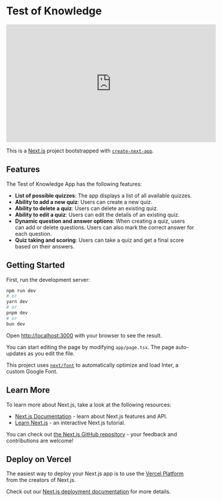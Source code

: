 # Test of Knowledge

<iframe width="560" height="315" src="https://youtu.be/v4Ot4sUDY2g" frameborder="0" allow="accelerometer; autoplay; clipboard-write; encrypted-media; gyroscope; picture-in-picture" allowfullscreen></iframe>


This is a [Next.js](https://nextjs.org/) project bootstrapped with [`create-next-app`](https://github.com/vercel/next.js/tree/canary/packages/create-next-app).


## Features

The Test of Knowledge App has the following features:

- **List of possible quizzes**: The app displays a list of all available quizzes.
- **Ability to add a new quiz**: Users can create a new quiz.
- **Ability to delete a quiz**: Users can delete an existing quiz.
- **Ability to edit a quiz**: Users can edit the details of an existing quiz.
- **Dynamic question and answer options**: When creating a quiz, users can add or delete questions. Users can also mark the correct answer for each question.
- **Quiz taking and scoring**: Users can take a quiz and get a final score based on their answers. 


## Getting Started

First, run the development server:

```bash
npm run dev
# or
yarn dev
# or
pnpm dev
# or
bun dev
```

Open [http://localhost:3000](http://localhost:3000) with your browser to see the result.

You can start editing the page by modifying `app/page.tsx`. The page auto-updates as you edit the file.

This project uses [`next/font`](https://nextjs.org/docs/basic-features/font-optimization) to automatically optimize and load Inter, a custom Google Font.

## Learn More

To learn more about Next.js, take a look at the following resources:

- [Next.js Documentation](https://nextjs.org/docs) - learn about Next.js features and API.
- [Learn Next.js](https://nextjs.org/learn) - an interactive Next.js tutorial.

You can check out [the Next.js GitHub repository](https://github.com/vercel/next.js/) - your feedback and contributions are welcome!

## Deploy on Vercel

The easiest way to deploy your Next.js app is to use the [Vercel Platform](https://vercel.com/new?utm_medium=default-template&filter=next.js&utm_source=create-next-app&utm_campaign=create-next-app-readme) from the creators of Next.js.

Check out our [Next.js deployment documentation](https://nextjs.org/docs/deployment) for more details.
